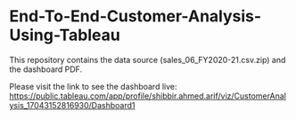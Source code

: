 # End-To-End-Customer-Analysis-Using-Tableau

This repository contains the data source (sales_06_FY2020-21.csv.zip) and the dashboard PDF.

Please visit the link to see the dashboard live: https://public.tableau.com/app/profile/shibbir.ahmed.arif/viz/CustomerAnalysis_17043152816930/Dashboard1
